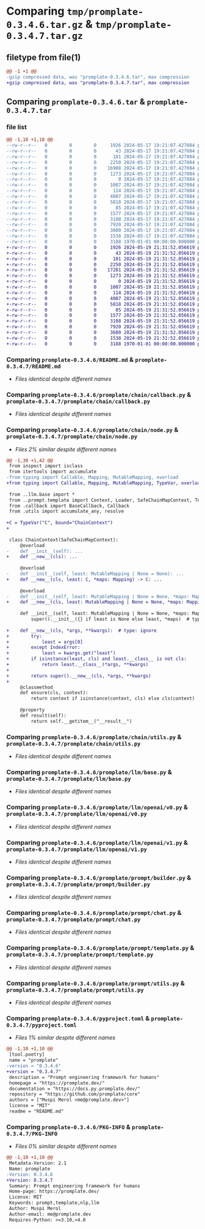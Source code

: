 # Comparing `tmp/promplate-0.3.4.6.tar.gz` & `tmp/promplate-0.3.4.7.tar.gz`

## filetype from file(1)

```diff
@@ -1 +1 @@
-gzip compressed data, was "promplate-0.3.4.6.tar", max compression
+gzip compressed data, was "promplate-0.3.4.7.tar", max compression
```

## Comparing `promplate-0.3.4.6.tar` & `promplate-0.3.4.7.tar`

### file list

```diff
@@ -1,18 +1,18 @@
--rw-r--r--   0        0        0     1926 2024-05-17 19:21:07.427084 promplate-0.3.4.6/README.md
--rw-r--r--   0        0        0       43 2024-05-17 19:21:07.427084 promplate-0.3.4.6/promplate/__init__.py
--rw-r--r--   0        0        0      101 2024-05-17 19:21:07.427084 promplate-0.3.4.6/promplate/chain/__init__.py
--rw-r--r--   0        0        0     2250 2024-05-17 19:21:07.427084 promplate-0.3.4.6/promplate/chain/callback.py
--rw-r--r--   0        0        0    16908 2024-05-17 19:21:07.427084 promplate-0.3.4.6/promplate/chain/node.py
--rw-r--r--   0        0        0     1273 2024-05-17 19:21:07.427084 promplate-0.3.4.6/promplate/chain/utils.py
--rw-r--r--   0        0        0        0 2024-05-17 19:21:07.427084 promplate-0.3.4.6/promplate/llm/__init__.py
--rw-r--r--   0        0        0     1007 2024-05-17 19:21:07.427084 promplate-0.3.4.6/promplate/llm/base.py
--rw-r--r--   0        0        0      114 2024-05-17 19:21:07.427084 promplate-0.3.4.6/promplate/llm/openai/__init__.py
--rw-r--r--   0        0        0     4007 2024-05-17 19:21:07.427084 promplate-0.3.4.6/promplate/llm/openai/v0.py
--rw-r--r--   0        0        0     5818 2024-05-17 19:21:07.427084 promplate-0.3.4.6/promplate/llm/openai/v1.py
--rw-r--r--   0        0        0       85 2024-05-17 19:21:07.427084 promplate-0.3.4.6/promplate/prompt/__init__.py
--rw-r--r--   0        0        0     1577 2024-05-17 19:21:07.427084 promplate-0.3.4.6/promplate/prompt/builder.py
--rw-r--r--   0        0        0     3108 2024-05-17 19:21:07.427084 promplate-0.3.4.6/promplate/prompt/chat.py
--rw-r--r--   0        0        0     7920 2024-05-17 19:21:07.427084 promplate-0.3.4.6/promplate/prompt/template.py
--rw-r--r--   0        0        0     3680 2024-05-17 19:21:07.427084 promplate-0.3.4.6/promplate/prompt/utils.py
--rw-r--r--   0        0        0     1538 2024-05-17 19:21:07.427084 promplate-0.3.4.6/pyproject.toml
--rw-r--r--   0        0        0     3188 1970-01-01 00:00:00.000000 promplate-0.3.4.6/PKG-INFO
+-rw-r--r--   0        0        0     1926 2024-05-19 21:31:52.056619 promplate-0.3.4.7/README.md
+-rw-r--r--   0        0        0       43 2024-05-19 21:31:52.056619 promplate-0.3.4.7/promplate/__init__.py
+-rw-r--r--   0        0        0      101 2024-05-19 21:31:52.056619 promplate-0.3.4.7/promplate/chain/__init__.py
+-rw-r--r--   0        0        0     2250 2024-05-19 21:31:52.056619 promplate-0.3.4.7/promplate/chain/callback.py
+-rw-r--r--   0        0        0    17281 2024-05-19 21:31:52.056619 promplate-0.3.4.7/promplate/chain/node.py
+-rw-r--r--   0        0        0     1273 2024-05-19 21:31:52.056619 promplate-0.3.4.7/promplate/chain/utils.py
+-rw-r--r--   0        0        0        0 2024-05-19 21:31:52.056619 promplate-0.3.4.7/promplate/llm/__init__.py
+-rw-r--r--   0        0        0     1007 2024-05-19 21:31:52.056619 promplate-0.3.4.7/promplate/llm/base.py
+-rw-r--r--   0        0        0      114 2024-05-19 21:31:52.056619 promplate-0.3.4.7/promplate/llm/openai/__init__.py
+-rw-r--r--   0        0        0     4007 2024-05-19 21:31:52.056619 promplate-0.3.4.7/promplate/llm/openai/v0.py
+-rw-r--r--   0        0        0     5818 2024-05-19 21:31:52.056619 promplate-0.3.4.7/promplate/llm/openai/v1.py
+-rw-r--r--   0        0        0       85 2024-05-19 21:31:52.056619 promplate-0.3.4.7/promplate/prompt/__init__.py
+-rw-r--r--   0        0        0     1577 2024-05-19 21:31:52.056619 promplate-0.3.4.7/promplate/prompt/builder.py
+-rw-r--r--   0        0        0     3108 2024-05-19 21:31:52.056619 promplate-0.3.4.7/promplate/prompt/chat.py
+-rw-r--r--   0        0        0     7920 2024-05-19 21:31:52.056619 promplate-0.3.4.7/promplate/prompt/template.py
+-rw-r--r--   0        0        0     3680 2024-05-19 21:31:52.056619 promplate-0.3.4.7/promplate/prompt/utils.py
+-rw-r--r--   0        0        0     1538 2024-05-19 21:31:52.056619 promplate-0.3.4.7/pyproject.toml
+-rw-r--r--   0        0        0     3188 1970-01-01 00:00:00.000000 promplate-0.3.4.7/PKG-INFO
```

### Comparing `promplate-0.3.4.6/README.md` & `promplate-0.3.4.7/README.md`

 * *Files identical despite different names*

### Comparing `promplate-0.3.4.6/promplate/chain/callback.py` & `promplate-0.3.4.7/promplate/chain/callback.py`

 * *Files identical despite different names*

### Comparing `promplate-0.3.4.6/promplate/chain/node.py` & `promplate-0.3.4.7/promplate/chain/node.py`

 * *Files 2% similar despite different names*

```diff
@@ -1,30 +1,42 @@
 from inspect import isclass
 from itertools import accumulate
-from typing import Callable, Mapping, MutableMapping, overload
+from typing import Callable, Mapping, MutableMapping, TypeVar, overload
 
 from ..llm.base import *
 from ..prompt.template import Context, Loader, SafeChainMapContext, Template
 from .callback import BaseCallback, Callback
 from .utils import accumulate_any, resolve
 
+C = TypeVar("C", bound="ChainContext")
+
 
 class ChainContext(SafeChainMapContext):
     @overload
-    def __init__(self): ...
+    def __new__(cls): ...
 
     @overload
-    def __init__(self, least: MutableMapping | None = None): ...
+    def __new__(cls, least: C, *maps: Mapping) -> C: ...
 
     @overload
-    def __init__(self, least: MutableMapping | None = None, *maps: Mapping): ...
+    def __new__(cls, least: MutableMapping | None = None, *maps: Mapping): ...
 
     def __init__(self, least: MutableMapping | None = None, *maps: Mapping):
         super().__init__({} if least is None else least, *maps)  # type: ignore
 
+    def __new__(cls, *args, **kwargs):  # type: ignore
+        try:
+            least = args[0]
+        except IndexError:
+            least = kwargs.get("least")
+        if isinstance(least, cls) and least.__class__ is not cls:
+            return least.__class__(*args, **kwargs)
+
+        return super().__new__(cls, *args, **kwargs)
+
     @classmethod
     def ensure(cls, context):
         return context if isinstance(context, cls) else cls(context)
 
     @property
     def result(self):
         return self.__getitem__("__result__")
```

### Comparing `promplate-0.3.4.6/promplate/chain/utils.py` & `promplate-0.3.4.7/promplate/chain/utils.py`

 * *Files identical despite different names*

### Comparing `promplate-0.3.4.6/promplate/llm/base.py` & `promplate-0.3.4.7/promplate/llm/base.py`

 * *Files identical despite different names*

### Comparing `promplate-0.3.4.6/promplate/llm/openai/v0.py` & `promplate-0.3.4.7/promplate/llm/openai/v0.py`

 * *Files identical despite different names*

### Comparing `promplate-0.3.4.6/promplate/llm/openai/v1.py` & `promplate-0.3.4.7/promplate/llm/openai/v1.py`

 * *Files identical despite different names*

### Comparing `promplate-0.3.4.6/promplate/prompt/builder.py` & `promplate-0.3.4.7/promplate/prompt/builder.py`

 * *Files identical despite different names*

### Comparing `promplate-0.3.4.6/promplate/prompt/chat.py` & `promplate-0.3.4.7/promplate/prompt/chat.py`

 * *Files identical despite different names*

### Comparing `promplate-0.3.4.6/promplate/prompt/template.py` & `promplate-0.3.4.7/promplate/prompt/template.py`

 * *Files identical despite different names*

### Comparing `promplate-0.3.4.6/promplate/prompt/utils.py` & `promplate-0.3.4.7/promplate/prompt/utils.py`

 * *Files identical despite different names*

### Comparing `promplate-0.3.4.6/pyproject.toml` & `promplate-0.3.4.7/pyproject.toml`

 * *Files 1% similar despite different names*

```diff
@@ -1,10 +1,10 @@
 [tool.poetry]
 name = "promplate"
-version = "0.3.4.6"
+version = "0.3.4.7"
 description = "Prompt engineering framework for humans"
 homepage = "https://promplate.dev/"
 documentation = "https://docs.py.promplate.dev/"
 repository = "https://github.com/promplate/core"
 authors = ["Muspi Merol <me@promplate.dev>"]
 license = "MIT"
 readme = "README.md"
```

### Comparing `promplate-0.3.4.6/PKG-INFO` & `promplate-0.3.4.7/PKG-INFO`

 * *Files 0% similar despite different names*

```diff
@@ -1,10 +1,10 @@
 Metadata-Version: 2.1
 Name: promplate
-Version: 0.3.4.6
+Version: 0.3.4.7
 Summary: Prompt engineering framework for humans
 Home-page: https://promplate.dev/
 License: MIT
 Keywords: prompt,template,nlp,llm
 Author: Muspi Merol
 Author-email: me@promplate.dev
 Requires-Python: >=3.10,<4.0
```

